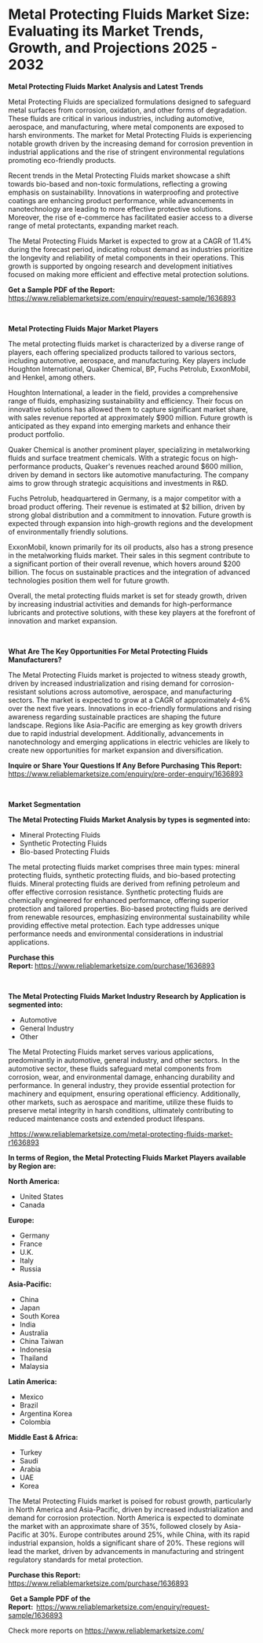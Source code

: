 <p><h1>Metal Protecting Fluids Market Size: Evaluating its Market Trends, Growth, and Projections 2025 - 2032</h1></p><p><strong>Metal Protecting Fluids Market Analysis and Latest Trends</strong></p>
<p><p>Metal Protecting Fluids are specialized formulations designed to safeguard metal surfaces from corrosion, oxidation, and other forms of degradation. These fluids are critical in various industries, including automotive, aerospace, and manufacturing, where metal components are exposed to harsh environments. The market for Metal Protecting Fluids is experiencing notable growth driven by the increasing demand for corrosion prevention in industrial applications and the rise of stringent environmental regulations promoting eco-friendly products.</p><p>Recent trends in the Metal Protecting Fluids market showcase a shift towards bio-based and non-toxic formulations, reflecting a growing emphasis on sustainability. Innovations in waterproofing and protective coatings are enhancing product performance, while advancements in nanotechnology are leading to more effective protective solutions. Moreover, the rise of e-commerce has facilitated easier access to a diverse range of metal protectants, expanding market reach.</p><p>The Metal Protecting Fluids Market is expected to grow at a CAGR of 11.4% during the forecast period, indicating robust demand as industries prioritize the longevity and reliability of metal components in their operations. This growth is supported by ongoing research and development initiatives focused on making more efficient and effective metal protection solutions.</p></p>
<p><strong>Get a Sample PDF of the Report:&nbsp;</strong> <a href="https://www.reliablemarketsize.com/enquiry/request-sample/1636893?utm_campaign=2925&utm_medium=2&utm_source=Github&utm_content=ia&utm_term=23032025&utm_id=metal-protecting-fluids">https://www.reliablemarketsize.com/enquiry/request-sample/1636893</a></p>
<p>&nbsp;</p>
<p><strong>Metal Protecting Fluids Major Market Players</strong></p>
<p><p>The metal protecting fluids market is characterized by a diverse range of players, each offering specialized products tailored to various sectors, including automotive, aerospace, and manufacturing. Key players include Houghton International, Quaker Chemical, BP, Fuchs Petrolub, ExxonMobil, and Henkel, among others.</p><p>Houghton International, a leader in the field, provides a comprehensive range of fluids, emphasizing sustainability and efficiency. Their focus on innovative solutions has allowed them to capture significant market share, with sales revenue reported at approximately $900 million. Future growth is anticipated as they expand into emerging markets and enhance their product portfolio.</p><p>Quaker Chemical is another prominent player, specializing in metalworking fluids and surface treatment chemicals. With a strategic focus on high-performance products, Quaker's revenues reached around $600 million, driven by demand in sectors like automotive manufacturing. The company aims to grow through strategic acquisitions and investments in R&D.</p><p>Fuchs Petrolub, headquartered in Germany, is a major competitor with a broad product offering. Their revenue is estimated at $2 billion, driven by strong global distribution and a commitment to innovation. Future growth is expected through expansion into high-growth regions and the development of environmentally friendly solutions.</p><p>ExxonMobil, known primarily for its oil products, also has a strong presence in the metalworking fluids market. Their sales in this segment contribute to a significant portion of their overall revenue, which hovers around $200 billion. The focus on sustainable practices and the integration of advanced technologies position them well for future growth.</p><p>Overall, the metal protecting fluids market is set for steady growth, driven by increasing industrial activities and demands for high-performance lubricants and protective solutions, with these key players at the forefront of innovation and market expansion.</p></p>
<p>&nbsp;</p>
<p><strong>What Are The Key Opportunities For Metal Protecting Fluids Manufacturers?</strong></p>
<p><p>The Metal Protecting Fluids market is projected to witness steady growth, driven by increased industrialization and rising demand for corrosion-resistant solutions across automotive, aerospace, and manufacturing sectors. The market is expected to grow at a CAGR of approximately 4-6% over the next five years. Innovations in eco-friendly formulations and rising awareness regarding sustainable practices are shaping the future landscape. Regions like Asia-Pacific are emerging as key growth drivers due to rapid industrial development. Additionally, advancements in nanotechnology and emerging applications in electric vehicles are likely to create new opportunities for market expansion and diversification.</p></p>
<p><strong>Inquire or Share Your Questions If Any Before Purchasing This Report:</strong> <a href="https://www.reliablemarketsize.com/enquiry/pre-order-enquiry/1636893?utm_campaign=2925&utm_medium=2&utm_source=Github&utm_content=ia&utm_term=23032025&utm_id=metal-protecting-fluids">https://www.reliablemarketsize.com/enquiry/pre-order-enquiry/1636893</a></p>
<p>&nbsp;</p>
<p><strong>Market Segmentation</strong></p>
<p><strong>The Metal Protecting Fluids Market Analysis by types is segmented into:</strong></p>
<p><ul><li>Mineral Protecting Fluids</li><li>Synthetic Protecting Fluids</li><li>Bio-based Protecting Fluids</li></ul></p>
<p><p>The metal protecting fluids market comprises three main types: mineral protecting fluids, synthetic protecting fluids, and bio-based protecting fluids. Mineral protecting fluids are derived from refining petroleum and offer effective corrosion resistance. Synthetic protecting fluids are chemically engineered for enhanced performance, offering superior protection and tailored properties. Bio-based protecting fluids are derived from renewable resources, emphasizing environmental sustainability while providing effective metal protection. Each type addresses unique performance needs and environmental considerations in industrial applications.</p></p>
<p><strong>Purchase this Report:&nbsp;</strong><a href="https://www.reliablemarketsize.com/purchase/1636893?utm_campaign=2925&utm_medium=2&utm_source=Github&utm_content=ia&utm_term=23032025&utm_id=metal-protecting-fluids">https://www.reliablemarketsize.com/purchase/1636893</a></p>
<p>&nbsp;</p>
<p><strong>The Metal Protecting Fluids Market Industry Research by Application is segmented into:</strong></p>
<p><ul><li>Automotive</li><li>General Industry</li><li>Other</li></ul></p>
<p><p>The Metal Protecting Fluids market serves various applications, predominantly in automotive, general industry, and other sectors. In the automotive sector, these fluids safeguard metal components from corrosion, wear, and environmental damage, enhancing durability and performance. In general industry, they provide essential protection for machinery and equipment, ensuring operational efficiency. Additionally, other markets, such as aerospace and maritime, utilize these fluids to preserve metal integrity in harsh conditions, ultimately contributing to reduced maintenance costs and extended product lifespans.</p></p>
<p><a href="https://www.reliablemarketsize.com/metal-protecting-fluids-market-r1636893?utm_campaign=2925&utm_medium=2&utm_source=Github&utm_content=ia&utm_term=23032025&utm_id=metal-protecting-fluids">&nbsp;https://www.reliablemarketsize.com/metal-protecting-fluids-market-r1636893</a></p>
<p><strong>In terms of Region, the Metal Protecting Fluids Market Players available by Region are:</strong></p>
<p>
    <p> <strong> North America: </strong>
        <ul>
            <li>United States</li>
            <li>Canada</li>
        </ul>
        </p> 
    <p> <strong> Europe: </strong>
        <ul>
            <li>Germany</li>
            <li>France</li>
            <li>U.K.</li>
            <li>Italy</li>
            <li>Russia</li>
        </ul>
        </p> 
    <p> <strong> Asia-Pacific: </strong>
        <ul>
            <li>China</li>
            <li>Japan</li>
            <li>South Korea</li>
            <li>India</li>
            <li>Australia</li>
            <li>China Taiwan</li>
            <li>Indonesia</li>
            <li>Thailand</li>
            <li>Malaysia</li>
        </ul>
        </p> 
    <p> <strong> Latin America: </strong>
        <ul>
            <li>Mexico</li>
            <li>Brazil</li>
            <li>Argentina Korea</li>
            <li>Colombia</li>
        </ul>
        </p> 
    <p> <strong> Middle East & Africa: </strong>
        <ul>
            <li>Turkey</li>
            <li>Saudi</li>
            <li>Arabia</li>
            <li>UAE</li>
            <li>Korea</li>
        </ul>
    </p>
    </p>
<p><p>The Metal Protecting Fluids market is poised for robust growth, particularly in North America and Asia-Pacific, driven by increased industrialization and demand for corrosion protection. North America is expected to dominate the market with an approximate share of 35%, followed closely by Asia-Pacific at 30%. Europe contributes around 25%, while China, with its rapid industrial expansion, holds a significant share of 20%. These regions will lead the market, driven by advancements in manufacturing and stringent regulatory standards for metal protection.</p></p>
<p><strong>Purchase this Report: </strong><a href="https://www.reliablemarketsize.com/purchase/1636893?utm_campaign=2925&utm_medium=2&utm_source=Github&utm_content=ia&utm_term=23032025&utm_id=metal-protecting-fluids">https://www.reliablemarketsize.com/purchase/1636893</a></p>
<p>&nbsp;<strong>Get a Sample PDF of the Report:&nbsp;&nbsp;</strong><a href="https://www.reliablemarketsize.com/enquiry/request-sample/1636893?utm_campaign=2925&utm_medium=2&utm_source=Github&utm_content=ia&utm_term=23032025&utm_id=metal-protecting-fluids">https://www.reliablemarketsize.com/enquiry/request-sample/1636893</a></p>
<p><strong></strong></p>
<p>Check more reports on <a href="https://www.reliablemarketsize.com/?utm_campaign=2925&utm_medium=2&utm_source=Github&utm_content=ia&utm_term=23032025&utm_id=metal-protecting-fluids">https://www.reliablemarketsize.com/</a></p>